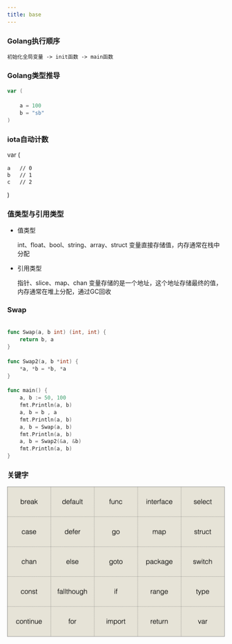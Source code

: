 ```yaml
---
title: base
---
```


### Golang执行顺序

    初始化全局变量 -> init函数 -> main函数

### Golang类型推导
```go
var (

    a = 100
    b = "sb"
)
```

### iota自动计数
var (

    a   // 0
    b   // 1
    c   // 2
)

### 值类型与引用类型
- 值类型
    
    int、float、bool、string、array、struct
    变量直接存储值，内存通常在栈中分配

- 引用类型
    
    指针、slice、map、chan
    变量存储的是一个地址，这个地址存储最终的值，内存通常在堆上分配，通过GC回收
    
### Swap
```go

func Swap(a, b int) (int, int) {
	return b, a
}

func Swap2(a, b *int) {
	*a, *b = *b, *a
}

func main() {
	a, b := 50, 100
	fmt.Println(a, b)
	a, b = b , a
	fmt.Println(a, b)
	a, b = Swap(a, b)
	fmt.Println(a, b)
	a, b = Swap2(&a, &b)
	fmt.Println(a, b)
}
```

### 关键字
![](../../img/golang_keywords.png)